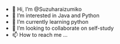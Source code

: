 - 👋 Hi, I’m @Suzuharaizumiko
- 👀 I’m interested in Java and Python
- 🌱 I’m currently learning python
- 💞️ I’m looking to collaborate on self-study
- 📫 How to reach me ...

<!---
Suzuharaizumiko/Suzuharaizumiko is a ✨ special ✨ repository because its `README.md` (this file) appears on your GitHub profile.
You can click the Preview link to take a look at your changes.
--->
